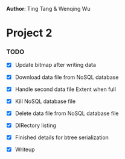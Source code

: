 **Author**: Ting Tang & Wenqing Wu

# Project 2 

### TODO

- [x] Update bitmap after writing data
- [x] Download data file from NoSQL database
- [x] Handle second data file Extent when full
- [x] Kill NoSQL database file
- [x] Delete data file from NoSQL database file
- [x] DIRectory listing
- [x] Finished details for btree serialization
- [x] Writeup




